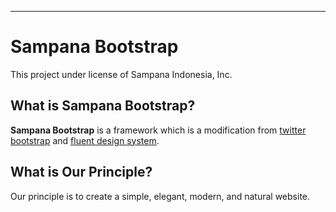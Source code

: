---------
# Sampana Bootstrap
This project under license of Sampana Indonesia, Inc.

## What is Sampana Bootstrap?

**Sampana Bootstrap** is a framework which is a modification from [twitter bootstrap](getbootstrap.com) and [fluent design system](fluent.microsoft.com). 

## What is Our Principle?
Our principle is to create a simple, elegant, modern, and natural website.